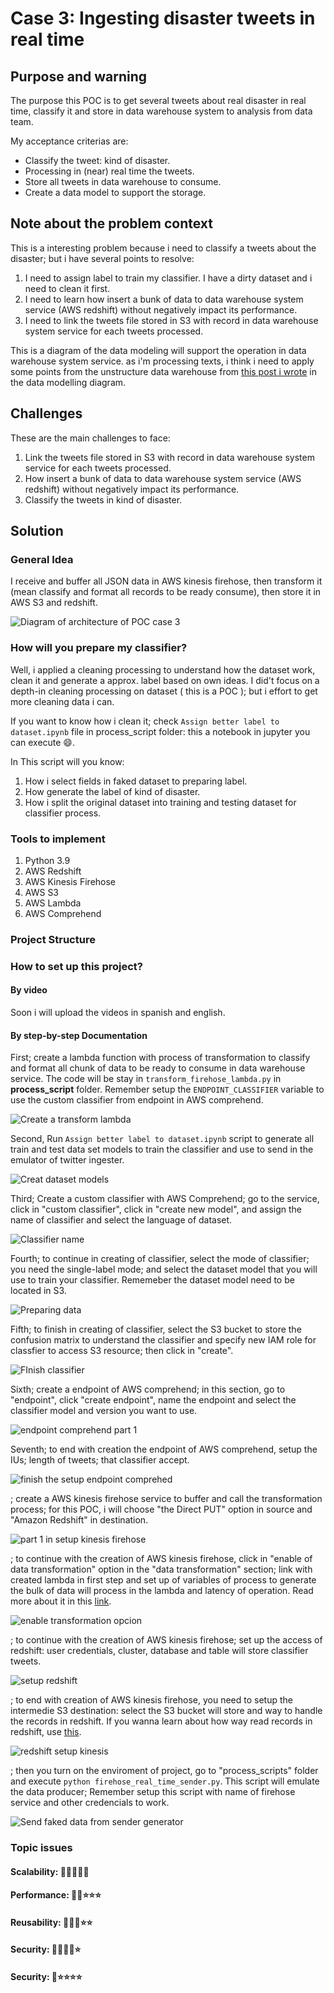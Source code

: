 # Case 3: Ingesting disaster tweets in real time

## Purpose and warning
The purpose this POC is to get several tweets about real disaster in real time, classify it and store in data warehouse system to analysis from data team.

My acceptance criterias are:

* Classify the tweet: kind of disaster.
* Processing in (near) real time the tweets.
* Store all tweets in data warehouse to consume.
* Create a data model to support the storage.


## Note about the problem context

This is a interesting problem because i need to classify a tweets about the disaster; but i have several points to resolve:

1. I need to assign label to train my classifier. I have a dirty dataset and i need to clean it first.
2. I need to learn how insert a bunk of data to data warehouse system service (AWS redshift) without negatively impact its performance.
3. I need to link the tweets file stored in S3 with record in data warehouse system service for each tweets processed.

This is a diagram of the  data modeling will support the operation in data warehouse system service. as i'm processing texts, i think i need to apply some points from the unstructure data warehouse from [this post i wrote](https://medium.com/data-world-portafolio/empezando-con-el-data-warehouse-datos-no-estructurados-1b4c42236cf3) in the data modelling diagram.

## Challenges

These are the main challenges to face:

1. Link the tweets file stored in S3 with record in data warehouse system service for each tweets processed.
2. How insert a bunk of data to data warehouse system service (AWS redshift) without negatively impact its performance.
3. Classify the tweets in kind of disaster.

## Solution

### General Idea

I receive and buffer all JSON data in AWS kinesis firehose, then transform it (mean classify and format all records to be ready consume), then store it in AWS S3 and redshift.

![Diagram of architecture of POC case 3](https://github.com/CarlosChicata/data_world_portfolio/blob/master/Projects/POC/AWS_Ingesting_disaster_tweets_in_real_time/images/diagram_architecture_poc_case_3.drawio.png)

### How will you prepare my classifier?

Well, i applied a cleaning processing to understand how the dataset work, clean it and generate a approx. label based on own ideas. I did't focus on a depth-in cleaning processing on dataset ( this is a POC ); but i effort to get more cleaning data i can.

If you want to know how i clean it; check `Assign better label to dataset.ipynb` file in process_script folder: this a notebook in jupyter you can execute 😄.

In This script will you know:

1.  How i select fields in faked dataset to preparing label.
2.  How generate the label of kind of disaster.
3.  How i split the original dataset into training and testing dataset for classifier process.


### Tools to implement

1. Python 3.9
2. AWS Redshift
3. AWS Kinesis Firehose
4. AWS S3
5. AWS Lambda
6. AWS Comprehend

### Project Structure


### How to set up this project?

#### By video
Soon i will upload the videos in spanish and english.

#### By step-by-step Documentation

First; create a lambda function with process of transformation to classify and format all chunk of data to be ready to consume in data warehouse service. The code will be stay in `transform_firehose_lambda.py` in **process_script** folder. Remember setup the `ENDPOINT_CLASSIFIER` variable to use the custom classifier from endpoint in AWS comprehend.

![Create a transform lambda](https://github.com/CarlosChicata/data_world_portfolio/blob/master/Projects/POC/AWS_Ingesting_disaster_tweets_in_real_time/images/create_transform_lambda.png)

Second, Run `Assign better label to dataset.ipynb` script to generate all train and test data set models to train the classifier and use to send in the emulator of twitter ingester.

![Creat dataset models](https://github.com/CarlosChicata/data_world_portfolio/blob/master/Projects/POC/AWS_Ingesting_disaster_tweets_in_real_time/images/create_dataset_classifier.png)

Third; Create a custom classifier with AWS Comprehend; go to the service, click in "custom classifier", click in "create new model", and assign the name of classifier and select the language of dataset.

![Classifier name](https://github.com/CarlosChicata/data_world_portfolio/blob/master/Projects/POC/AWS_Ingesting_disaster_tweets_in_real_time/images/create_clasifier_part1.png)

Fourth; to continue in creating of classifier, select the mode of classifier; you need the single-label mode; and select the dataset model that you will use to train your classifier. Rememeber the dataset model need to be located in S3.

![Preparing data](https://github.com/CarlosChicata/data_world_portfolio/blob/master/Projects/POC/AWS_Ingesting_disaster_tweets_in_real_time/images/create_clasifier_part2.png)

Fifth;  to finish in creating of classifier, select the S3 bucket to store the confusion matrix to understand the classifier and specify new IAM role for classfier to access S3 resource; then click in "create".

![FInish classifier](https://github.com/CarlosChicata/data_world_portfolio/blob/master/Projects/POC/AWS_Ingesting_disaster_tweets_in_real_time/images/create_clasifier_part3.png)

Sixth; create a endpoint of AWS comprehend; in this section, go to "endpoint", click "create endpoint", name the endpoint and select the classifier model and version you want to use.

![endpoint comprehend part 1](https://github.com/CarlosChicata/data_world_portfolio/blob/master/Projects/POC/AWS_Ingesting_disaster_tweets_in_real_time/images/create_comprehend_endpoint.png)

Seventh; to end with creation the endpoint of AWS comprehend, setup the IUs; length of tweets; that classifier accept.

![finish the setup endpoint comprehed](https://github.com/CarlosChicata/data_world_portfolio/blob/master/Projects/POC/AWS_Ingesting_disaster_tweets_in_real_time/images/create_comprehend_endpoint_part1.png)

; create a AWS kinesis firehose service to buffer and call the transformation process; for this POC, i will choose "the Direct PUT" option in source and "Amazon Redshift" in destination.

![part 1 in setup kinesis firehose](https://github.com/CarlosChicata/data_world_portfolio/blob/master/Projects/POC/AWS_Ingesting_disaster_tweets_in_real_time/images/setup_redshift_part3.png)

; to continue with the creation of AWS kinesis firehose, click in "enable of data transformation" option in the "data transformation" section; link with created lambda in first step and set up of variables of process to generate the bulk of data will process in the lambda and latency of operation. Read more about it in this [link](https://catalog.us-east-1.prod.workshops.aws/workshops/c342c6d1-2baf-4827-ba42-52ef9eb173f6/en-US/beam-on-kda/create-infrastructure/firehose/configure-settings).

![enable transformation opcion](https://github.com/CarlosChicata/data_world_portfolio/blob/master/Projects/POC/AWS_Ingesting_disaster_tweets_in_real_time/images/setup_firehose_part2.png)

; to continue with the creation of AWS kinesis firehose; set up the access of redshift: user credentials, cluster, database and table will store classifier tweets.

![setup redshift](https://github.com/CarlosChicata/data_world_portfolio/blob/master/Projects/POC/AWS_Ingesting_disaster_tweets_in_real_time/images/setup_kinesis_redshift_part_1.png)

; to end with creation of AWS kinesis firehose, you need to setup the intermedie S3 destination: select the S3 bucket will store and way to handle the records in redshift. If you wanna learn about how way read records in redshift, use [this](https://docs.aws.amazon.com/redshift/latest/dg/copy-usage_notes-copy-from-json.html).

![redshift setup kinesis](https://github.com/CarlosChicata/data_world_portfolio/blob/master/Projects/POC/AWS_Ingesting_disaster_tweets_in_real_time/images/create_setup_redshift_part2.png)

; then you turn on the enviroment of project, go to "process_scripts" folder and execute `python firehose_real_time_sender.py`. This script will emulate the data producer; Remember setup this script with name of firehose service and other credencials to work.

![Send faked data from sender generator](https://github.com/CarlosChicata/data_world_portfolio/blob/master/Projects/POC/AWS_Ingesting_disaster_tweets_in_real_time/images/sender_json_data.png)

### Topic issues


#### Scalability: 🌟🌟🌟🌟🌟


#### Performance: 🌟🌟⭐⭐⭐


#### Reusability:  🌟🌟🌟⭐⭐

#### Security: 🌟🌟🌟🌟⭐

#### Security: 🌟⭐⭐⭐⭐

